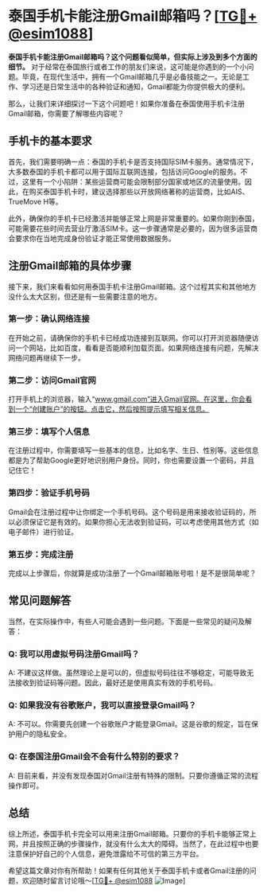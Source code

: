 # 泰国手机卡能注册Gmail邮箱吗？[[TG💪+ @esim1088](https://t.me/s/esim1088)]

**泰国手机卡能注册Gmail邮箱吗？这个问题看似简单，但实际上涉及到多个方面的细节。** 对于经常在泰国旅行或者工作的朋友们来说，这可能是你遇到的一个小问题。毕竟，在现代生活中，拥有一个Gmail邮箱几乎是必备技能之一。无论是工作、学习还是日常生活中的各种验证和通知，Gmail都能为你提供极大的便利。

那么，让我们来详细探讨一下这个问题吧！如果你准备在泰国使用手机卡注册Gmail邮箱，你需要了解哪些内容呢？

## 手机卡的基本要求

首先，我们需要明确一点：泰国的手机卡是否支持国际SIM卡服务。通常情况下，大多数泰国的手机卡都可以用于国际互联网连接，包括访问Google的服务。不过，这里有一个小陷阱：某些运营商可能会限制部分国家或地区的流量使用。因此，在购买泰国手机卡时，建议选择那些以开放网络著称的运营商，比如AIS、TrueMove H等。

此外，确保你的手机卡已经激活并能够正常上网是非常重要的。如果你刚到泰国，可能需要花些时间去营业厅激活SIM卡。这一步骤通常是必要的，因为很多运营商会要求你在当地完成身份验证才能正常使用数据服务。

## 注册Gmail邮箱的具体步骤

接下来，我们来看看如何用泰国手机卡注册Gmail邮箱。这个过程其实和其他地方没什么太大区别，但还是有一些需要注意的地方。

### 第一步：确认网络连接

在开始之前，请确保你的手机卡已经成功连接到互联网。你可以打开浏览器随便访问一个网站，比如百度，看看是否能顺利加载页面。如果网络连接有问题，先解决网络问题再继续下一步。

### 第二步：访问Gmail官网

打开手机上的浏览器，输入“www.gmail.com”进入Gmail官网。在这里，你会看到一个“创建账户”的按钮。点击它，然后按照提示填写相关信息。

### 第三步：填写个人信息

在注册过程中，你需要填写一些基本的信息，比如名字、生日、性别等。这些信息都是为了帮助Google更好地识别用户身份。同时，你也需要设置一个密码，并且记住它！

### 第四步：验证手机号码

Gmail会在注册过程中让你绑定一个手机号码。这个号码是用来接收验证码的，所以必须保证它是有效的。如果你担心无法收到验证码，可以考虑使用其他方式（如电子邮件）进行验证。

### 第五步：完成注册

完成以上步骤后，你就算是成功注册了一个Gmail邮箱账号啦！是不是很简单呢？

## 常见问题解答

当然，在实际操作中，有些人可能会遇到一些问题。下面是一些常见的疑问及解答：

### Q: 我可以用虚拟号码注册Gmail吗？
A: 不建议这样做。虽然理论上是可以的，但虚拟号码往往不够稳定，可能导致无法接收到验证码等问题。因此，最好还是使用真实有效的手机号码。

### Q: 如果我没有谷歌账户，我可以直接登录Gmail吗？
A: 不可以。你需要先创建一个谷歌账户才能登录Gmail。这是谷歌的规定，旨在保护用户的隐私安全。

### Q: 在泰国注册Gmail会不会有什么特别的要求？
A: 目前来看，并没有发现泰国对Gmail注册有特殊的限制。只要你遵循正常的流程操作即可。

## 总结

综上所述，泰国手机卡完全可以用来注册Gmail邮箱。只要你的手机卡能够正常上网，并且按照正确的步骤操作，就没有什么太大的障碍。当然了，在此过程中也要注意保护好自己的个人信息，避免泄露给不可信的第三方平台。

希望这篇文章对你有所帮助！如果有任何其他关于泰国手机卡或者Gmail注册的问题，欢迎随时留言讨论哦～[[TG💪+ @esim1088](https://t.me/s/esim1088) ![Image](https://i.postimg.cc/4NQfJmqS/Snipaste-2025-05-13-00-14-12.png)]